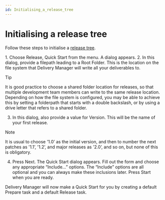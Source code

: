 ```yaml
---
id: Initialising_a_release_tree
---
```


# Initialising a release tree

Follow these steps to initialise a [release tree](/docs/Continuous%20delivery/Understanding%20USoft%20Delivery%20Manager/Release%20trees.md).

1. Choose Release, Quick Start from the menu. A dialog appears.
2. In this dialog, provide a filepath leading to a Root Folder. This is the location on the file system that Delivery Manager will write all your deliverables to.

> [!TIP]
> It is good practice to choose a shared folder location for releases, so that multiple development team members can write to the same release location.
> Depending on how the file system is configured, you may be able to achieve this by setting a folderpath that starts with a double backslash, or by using a drive letter that refers to a shared folder.

3. In this dialog, also provide a value for Version. This will be the name of your first release.

> [!NOTE]
> It is usual to choose '1.0’ as the initial version, and then to number the next patches as '1.1’, '1.2’, and major releases as '2.0’, and so on, but none of this is obligatory.

4. Press Next. The Quick Start dialog appears. Fill out the form and choose any appropriate “Include...” options. The “Include” options are all optional and you can always make these inclusions later. Press Start when you are ready.

Delivery Manager will now make a Quick Start for you by creating a default Prepare task and a default Release task.